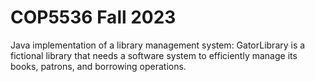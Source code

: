 # COP5536 Fall 2023

Java implementation of a library management system:
GatorLibrary is a fictional library that needs a software system to efficiently manage its books, patrons, and borrowing operations.
